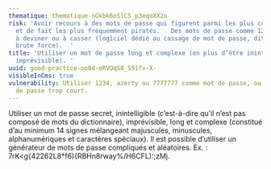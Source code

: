 ```yaml
---
thematique: thematique-nGkbk6oSlC5_p3eqoXX2o
risk: 'Avoir recours à des mots de passe qui figurent parmi les plus couramment utilisés
  et de fait les plus fréquemment piratés.   Des mots de passe comme 1234 sont simples
  à deviner ou à casser (logiciel dédié au cassage de mot de passe, dit par attaque
  brute force).  '
title: 'Utiliser un mot de passe long et complexe (en plus d’être inintelligible et
  imprévisible). '
uuid: good-practice-oo8d-eRVOqS8_S91fv-X-
visibleInCms: true
vulnerability: Utiliser 1234, azerty ou 7777777 comme mot de passe, ou encore un mot
  de passe trop court.
---
```


Utiliser un mot de passe secret, inintelligible (c’est-à-dire qu’il n’est pas composé de mots du dictionnaire), imprévisible, long et complexe (constitué d’au minimum 14 signes mélangeant majuscules, minuscules, alphanumériques et caractères spéciaux). 
Il est possible d’utiliser un générateur de mots de passe compliqués et aléatoires.  Ex. : 7rK<g{42262L8*f6){RBHn8rway%/H6CFL):;zMj.